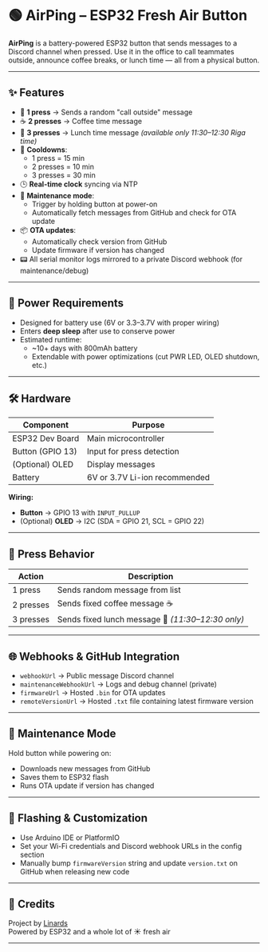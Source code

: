 # 🟢 AirPing – ESP32 Fresh Air Button

**AirPing** is a battery-powered ESP32 button that sends messages to a Discord channel when pressed. Use it in the office to call teammates outside, announce coffee breaks, or lunch time — all from a physical button.

---

## ✨ Features

- 🔘 **1 press** → Sends a random "call outside" message
- ☕ **2 presses** → Coffee time message
- 🍔 **3 presses** → Lunch time message *(available only 11:30–12:30 Riga time)*
- 📅 **Cooldowns**:
  - 1 press = 15 min
  - 2 presses = 10 min
  - 3 presses = 30 min
- 🕒 **Real-time clock** syncing via NTP
- 🔧 **Maintenance mode**:
  - Trigger by holding button at power-on
  - Automatically fetch messages from GitHub and check for OTA update
- 📦 **OTA updates**:
  - Automatically check version from GitHub
  - Update firmware if version has changed
- 📟 All serial monitor logs mirrored to a private Discord webhook (for maintenance/debug)

---

## 🔋 Power Requirements

- Designed for battery use (6V or 3.3–3.7V with proper wiring)
- Enters **deep sleep** after use to conserve power
- Estimated runtime:
  - ~10+ days with 800mAh battery
  - Extendable with power optimizations (cut PWR LED, OLED shutdown, etc.)

---

## 🛠️ Hardware

| Component       | Purpose               |
|----------------|------------------------|
| ESP32 Dev Board| Main microcontroller   |
| Button (GPIO 13)| Input for press detection |
| (Optional) OLED| Display messages        |
| Battery         | 6V or 3.7V Li-ion recommended |

**Wiring:**

- **Button** → GPIO 13 with `INPUT_PULLUP`
- (Optional) **OLED** → I2C (SDA = GPIO 21, SCL = GPIO 22)

---

## 🔁 Press Behavior

| Action          | Description                        |
|-----------------|------------------------------------|
| 1 press         | Sends random message from list     |
| 2 presses       | Sends fixed coffee message ☕       |
| 3 presses       | Sends fixed lunch message 🍔 *(11:30–12:30 only)*

---

## 🌐 Webhooks & GitHub Integration

- `webhookUrl` → Public message Discord channel
- `maintenanceWebhookUrl` → Logs and debug channel (private)
- `firmwareUrl` → Hosted `.bin` for OTA updates
- `remoteVersionUrl` → Hosted `.txt` file containing latest firmware version

---

## 🔧 Maintenance Mode

Hold button while powering on:
- Downloads new messages from GitHub
- Saves them to ESP32 flash
- Runs OTA update if version has changed

---

## 💾 Flashing & Customization

- Use Arduino IDE or PlatformIO
- Set your Wi-Fi credentials and Discord webhook URLs in the config section
- Manually bump `firmwareVersion` string and update `version.txt` on GitHub when releasing new code


---

## 🤝 Credits

Project by [Linards](https://github.com/LinardsN)  
Powered by ESP32 and a whole lot of ☀️ fresh air

---





